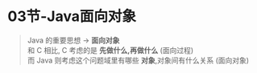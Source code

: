 # 03节-Java面向对象

> Java 的重要思想 -> **面向对象**<br>
> 和 C 相比, C 考虑的是 **先做什么,再做什么** (面向过程)<br>
> 而 Java 则考虑这个问题域里有哪些 **对象**,对象间有什么关系 (面向对象)
